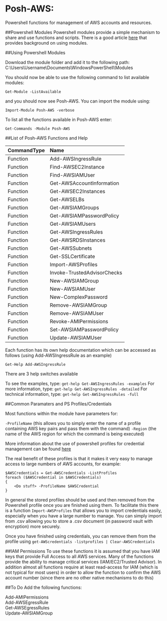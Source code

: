 Posh-AWS:
=========

Powershell functions for management of AWS accounts and resources.

##Powershell Modules
Powershell modules provide a simple mechanism to share and use functions and scripts. There is a good article [here](https://www.simple-talk.com/sysadmin/powershell/an-introduction-to-powershell-modules/) that provides background on using modules.

##Using Powershell Modules

Download the module folder and add it to the following path: C:\Users\Username\Documents\WindowsPowerShell\Modules

You should now be able to use the following command to list available modules:

`Get-Module -ListAvailable`

 and you should now see Posh-AWS. You can import the module using:

`Import-Module Posh-AWS -verbose`

To list all the functions available in Posh-AWS enter:

`Get-Commands -Module Posh-AWS`

##List of Posh-AWS Functions and Help

| CommandType   |  Name               |
| ------------- |:--------------------|
|Function       |Add-AWSIngressRule   |
|Function       |Find-AWSEC2Instance  |
|Function       |Find-AWSIAMUser      |
|Function       |Get-AWSAccountInformation |
|Function       |Get-AWSEC2Instances |
|Function       |Get-AWSELBs         |
|Function       |Get-AWSIAMGroups    |
|Function       |Get-AWSIAMPasswordPolicy |
|Function       |Get-AWSIAMUsers        |
|Function       |Get-AWSIngressRules    |
|Function       |Get-AWSRDSInstances    |
|Function       |Get-AWSSubnets         |
|Function       |Get-SSLCertificate     |
|Function       |Import-AWSProfiles     |
|Function       |Invoke-TrustedAdvisorChecks |
|Function       |New-AWSIAMGroup     |
|Function       |New-AWSIAMUser       |
|Function       |New-ComplexPassword  |
|Function       |Remove-AWSIAMGroup  |
|Function       |Remove-AWSIAMUser     |
|Function       |Revoke-AMIPermissions   |
|Function       |Set-AWSIAMPasswordPolicy |
|Function       |Update-AWSIAMUser       |

Each function has its own help documentation which can be accessed as follows (using Add-AWSIngressRule as an example)

`Get-Help Add-AWSIngressRule`

There are 3 help switches available

To see the examples, type: `get-help Get-AWSIngressRules -examples`
For more information, type: `get-help Get-AWSIngressRules -detailed`
For technical information, type: `get-help Get-AWSIngressRules -full`

##Common Paramaters and PS Profiles/Credentials

Most functions within the module have parameters for:

`-ProfileName`    (this allows you to simply enter the name of a profile containing AWS key pairs and pass them with the command)
`-Region`       (the name of the AWS region for which the command is being executed)

More information about the use of powershell profiles for credential management can be found [here](http://docs.aws.amazon.com/powershell/latest/userguide/specifying-your-aws-credentials.html)

The real benefit of these profiles is that it makes it very easy to manage access to large numbers of AWS accounts, for example:

````
$AWSCredentials = Get-AWSCredentials -ListProfiles
foreach ($AWSCredential in $AWSCredentials)
{
    <Do stuff> -ProfileName $AWSCredential
}
````

In general the stored profiles should be used and then removed from the Powershell profile once you are finished using them. To facilitate this there is a function ``Import-AWSProfiles`` that allows you to import credentials easily, especially when you have a large number to manage. You can simply import from .csv allowing you to store a .csv document (in password vault with encryption) more securely.

Once you have finished using credentials, you can remove them from the profile using ``get-AWScredentials -listprofiles | Clear-AWSCredentials``

##IAM Permissions
To use these functions it is assumed that you have IAM keys that provide Full Access to all AWS services. Many of the functions provide the ability to manage critical services (IAM/EC2/Trusted Advisor). In addition almost all functions require at least read-access for IAM (which is not typical for most users) in order to allow the function to confirm the AWS account number (since there are no other native mechanisms to do this)

##To Do
Add the following functions:

Add-AMIPermissions  
Add-AWSEgressRule  
Get-AWSEgressRules  
Update-AWSIAMGroup  

